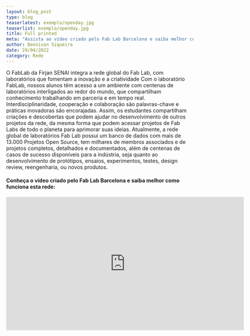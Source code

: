 ```yaml
---
layout: blog_post
type: blog
teaserlatest: exemplo/openday.jpg
teaserlist: exemplo/openday.jpg
title: Full printed
meta: "Assista ao vídeo criado pelo Fab Lab Barcelona e saiba melhor como a rede Fab Lab conecta pessoas ao redor do mundo."
author: Dennison Siqueira
date: 29/04/2022
category: Rede
---
```


O FabLab da Firjan SENAI integra a rede global do Fab Lab, com laboratórios que fomentam a inovação e a criatividade
Com o laboratório FabLab, nossos alunos têm acesso a um ambiente com centenas de laboratórios interligados ao redor do mundo, que compartilham conhecimento trabalhando em parceria e em tempo real. Interdisciplinaridade, cooperação e colaboração são palavras-chave e práticas inovadoras são encorajadas. 
Assim, os estudantes compartilham criações e descobertas que podem ajudar no desenvolvimento de outros projetos da rede, da mesma forma que podem acessar projetos de Fab Labs de todo o planeta para aprimorar suas ideias. 
Atualmente, a rede global de laboratórios Fab Lab possui um banco de dados com mais de 13.000 Projetos Open Source, tem milhares de membros associados e de projetos completos, detalhados e documentados, além de centenas de casos de sucesso disponíveis para a indústria, seja quanto ao desenvolvimento de protótipos, ensaios, experimentos, testes, design review, reengenharia, ou novos produtos.
<br>
<h4>Conheça o vídeo criado pelo Fab Lab Barcelona e saiba melhor como funciona esta rede:</h4>
<iframe title="vimeo-player" src="https://player.vimeo.com/video/12768578?h=0a6f18e229" width="640" height="360" frameborder="0" allowfullscreen></iframe>
